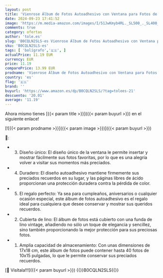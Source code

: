 ```yaml
---
layout: post
title: 'Vienrose Álbum de Fotos Autoadhesivo con Ventana para Fotos de 10x15  Pequeño Álbum de Recortes de Lino 40 Páginas Blancas DIY Libro de Recortes con Bolígrafo de Metal  17x18 CM Beige'
date: 2024-09-23 17:41:52
image: 'https://m.media-amazon.com/images/I/51JwKmyb4RL._SL500_._SL400_.jpg'
comments: true
category: ofertas
author: 'tole.es'
slug: 'B0CQLN2SLS-es Vienrose Álbum de Fotos Autoadhesivo con Ventana para...'
sku: 'B0CQLN2SLS-es'
tags: [ 'bolígrafo','🇪🇸', ]
actualPrice: 11.19 EUR
currency: EUR
price: 11.19
comparePrice: 13.99 EUR
prodname: 'Vienrose Álbum de Fotos Autoadhesivo con Ventana para Fotos de 10x15  Pequeño Álbum de Recortes de Lino 40 Páginas Blancas DIY Libro de Recortes con Bolígrafo de Metal  17x18 CM Beige'
country: 'es'
flag: '🇪🇸'
brand: ''
buyurl: 'https://www.amazon.es/dp/B0CQLN2SLS/?tag=tolees-21'
descuento: '20.01'
average: '11.19'
---
```


Ahora mismo tienes [{{< param title >}}]({{< param buyurl >}}) en el siguiente enlace!

[![{{< param prodname >}}]({{< param image >}})]({{< param buyurl >}})

🔎:

- 3. Diseño único: El diseño único de la ventana le permite insertar y mostrar fácilmente sus fotos favoritas, por lo que es una alegría volver a visitar sus momentos más preciados.
- 4. Duradero: El diseño autoadhesivo mantiene firmemente sus preciados recuerdos en su lugar, y las páginas libres de ácido proporcionan una protección duradera contra la pérdida de color.
- 5. El regalo perfecto: Ya sea para cumpleaños, aniversarios o cualquier ocasión especial, este álbum de fotos autoadhesivo es el regalo ideal para cualquiera que desee conservar y mostrar sus queridos recuerdos.
- 2. Cubierta de lino: El álbum de fotos está cubierto con una funda de lino vintage, añadiendo no sólo un toque de elegancia y sencillez, sino también proporcionando la mejor protección para sus preciosas fotos.
- 1. Amplia capacidad de almacenamiento: Con unas dimensiones de 17x18 cm, este álbum de fotos puede contener hasta 40 fotos de 10x15 pulgadas, lo que le permite conservar sus preciados recuerdos.

[🛒 Visítala!!!]({{< param buyurl >}})
{{<world>}}B0CQLN2SLS{{</world>}}
